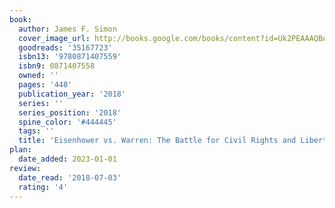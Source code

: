```yaml
---
book:
  author: James F. Simon
  cover_image_url: http://books.google.com/books/content?id=Uk2PEAAAQBAJ&printsec=frontcover&img=1&zoom=1&source=gbs_api
  goodreads: '35167723'
  isbn13: '9780871407559'
  isbn9: 0871407558
  owned: ''
  pages: '448'
  publication_year: '2018'
  series: ''
  series_position: '2018'
  spine_color: '#444445'
  tags: ''
  title: 'Eisenhower vs. Warren: The Battle for Civil Rights and Liberties'
plan:
  date_added: 2023-01-01
review:
  date_read: '2018-07-03'
  rating: '4'
---
```

